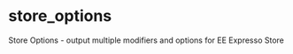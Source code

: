 store_options
=============

Store Options - output multiple modifiers and options for EE Expresso Store
